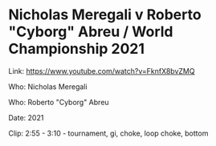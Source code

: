 # Nicholas Meregali v Roberto "Cyborg" Abreu / World Championship 2021

Link: https://www.youtube.com/watch?v=FknfX8bvZMQ

Who: Nicholas Meregali

Who: Roberto "Cyborg" Abreu

Date: 2021

Clip: 2:55 - 3:10 - tournament, gi, choke, loop choke, bottom

